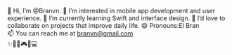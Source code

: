 👋 Hi, I’m @Branvn.
👀 I’m interested in mobile app development and user experience.
🌱 I’m currently learning Swift and interface design.
💞️ I’d love to collaborate on projects that improve daily life.
😄 Pronouns:El Bran  
📫 You can reach me at branvn@gmail.com                                                                                 
✨👨‍💻🎮🎵💻


<!---
Bvn130902/Bvn130902 is a ✨ special ✨ repository because its `README.md` (this file) appears on your GitHub profile.
You can click the Preview link to take a look at your changes.
--->
